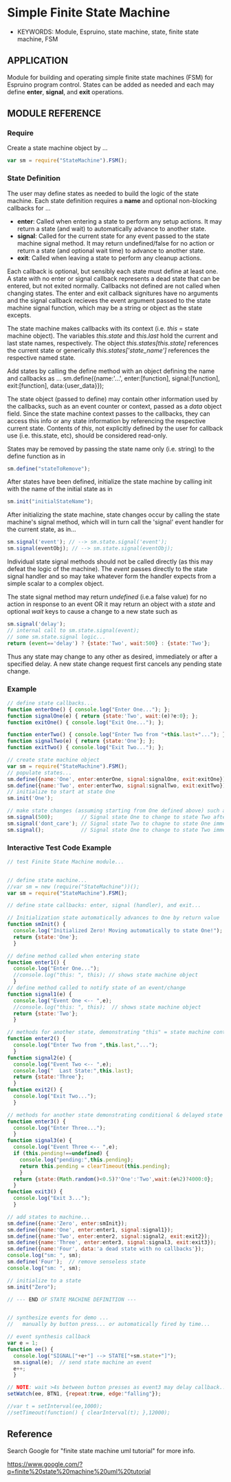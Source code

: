 <!--- Copyright (C) 2016 Enchanted Engineering. See the file LICENSE for use. -->

# Simple Finite State Machine

* KEYWORDS: Module, Espruino, state machine, state, finite state machine, FSM

## APPLICATION
Module for building and operating simple finite state machines (FSM) 
for Espruino program control. States can be added as needed and each may 
define **enter**, **signal**, and **exit** operations.

## MODULE REFERENCE
### Require
Create a state machine object by ...
```javascript
var sm = require("StateMachine").FSM();
```
### State Definition
The user may define states as needed to build the logic of the state machine. 
Each state definition requires a **name** and optional non-blocking callbacks 
for ...
  * **enter**: Called when entering a state to perform any setup actions. It 
    may return a state (and wait) to automatically advance to another state.
  * **signal**: Called for the current state for any event passed to the state
    machine signal method. It may return undefined/false for no action or 
    return a state (and optional wait time) to advance to another state. 
  * **exit**: Called when leaving a state to perform any cleanup actions.

Each callback is optional, but sensibly each state must define at least one.
A state with no enter or signal callback represents a dead state that can be 
entered, but not exited normally. Callbacks not defined are not called when 
changing states. The enter and exit callback signitures have no arguments 
and the signal callback recieves the event argument passed to the state 
machine signal function, which may be a string or object as the state excepts. 

The state machine makes callbacks with its context (i.e. *this* = state 
machine object). The variables *this.state* and *this.last* hold the current 
and last state names, respectively. The object *this.states[this.state]* 
references the current state or generically *this.states['state_name']* 
references the respective named state. 

Add states by calling the define method with an object defining the name and 
callbacks as ...
sm.define({name:'...', enter:[function], signal:[function], exit:[function], 
  data:{user_data}});

The state object (passed to define) may contain other information used by the 
callbacks, such as an event counter or context, passed as a *data* object 
field. Since the state machine context passes to the callbacks, they can 
access this info or any state information by referencing the respective 
current state. Contents of *this*, not explicitly defined by the user for 
callback use (i.e. this.state, etc), should be considered read-only. 

States may be removed by passing the state name only (i.e. string) to the 
define function as in 

```javascript
sm.define("stateToRemove");
```

After states have been defined, initialize the state machine by calling init
with the name of the initial state as in

```javascript
sm.init("initialStateName");
```

After initializing the state machine, state changes occur by calling the 
state machine's signal method, which will in turn call the 'signal' event 
handler for the current state, as in...

```javascript
sm.signal('event'); // --> sm.state.signal('event');
sm.signal(eventObj); // --> sm.state.signal(eventObj);
```

Individual state signal methods should not be called directly (as this 
may defeat the logic of the machine). The *event* passes directly to the 
state signal handler and so may take whatever form the handler expects 
from a simple scalar to a complex object.

The state signal method may return *undefined* (i.e.a false value) for no 
action in response to an event OR it may return an object with a *state* 
and optional *wait* keys to cause a change to a new state such as

```javascript
sm.signal('delay');
// internal call to sm.state.signal(event);
// some sm.state.signal logic...
return (event=='delay') ? {state:'Two', wait:500} : {state:'Two'};
```

Thus any state may change to any other as desired, immediately or after a 
specified delay. A new state change request first cancels any pending 
state change.

### Example

```javascript
// define state callbacks...
function enterOne() { console.log("Enter One..."); };
function signalOne(e) { return {state:'Two', wait:(e)?e:0}; };
function exitOne() { console.log("Exit One..."); };

function enterTwo() { console.log("Enter Two from "+this.last+"..."); };
function signalTwo(e) { return {state:'One'}; };
function exitTwo() { console.log("Exit Two..."); };

// create state machine object
var sm = require("StateMachine").FSM();
// populate states...
sm.define({name:'One', enter:enterOne, signal:signalOne, exit:exitOne});
sm.define({name:'Two', enter:enterTwo, signal:signalTwo, exit:exitTwo});
// initialize to start at state One
sm.init('One'); 

// make state changes (assuming starting from One defined above) such as...
sm.signal(500);         // Signal state One to change to state Two after 500ms
sm.signal('dont_care'); // Signal state Two to chagne to state One immediately    
sm.signal();            // Signal state One to change to state Two immediately
```

### Interactive Test Code Example

```javascript
// test Finite State Machine module...


// define state machine...
//var sm = new (require("StateMachine"))();
var sm = require("StateMachine").FSM();

// define state callbacks: enter, signal (handler), and exit...

// Initialization state automatically advances to One by return value
function smInit() {
  console.log("Initialized Zero! Moving automatically to state One!");
  return {state:'One'};
  }

// define method called when entering state
function enter1() { 
  console.log("Enter One...");
  //console.log("this: ", this); // shows state machine object
  }
// define method called to notify state of an event/change
function signal1(e) {
  console.log("Event One <-- ",e);
  //console.log("this: ", this);  // shows state machine object
  return {state:'Two'}; 
  }

// methods for another state, demonstrating "this" = state machine context
function enter2() {
  console.log("Enter Two from ",this.last,"...");
  }
function signal2(e) {
  console.log("Event Two <-- ",e);
  console.log("  Last State:",this.last);
  return {state:'Three'}; 
  }
function exit2() { 
  console.log("Exit Two...");
  }

// methods for another state demonstrating conditional & delayed state change
function enter3() { 
  console.log("Enter Three...");
  }
function signal3(e) {
  console.log("Event Three <-- ",e);
  if (this.pending!==undefined) {
    console.log("pending:",this.pending);
    return this.pending = clearTimeout(this.pending);
    }
  return {state:(Math.random()<0.5)?'One':'Two',wait:(e%2)?4000:0}; 
  }
function exit3() { 
  console.log("Exit 3...");
  }

// add states to machine...
sm.define({name:'Zero', enter:smInit});
sm.define({name:'One', enter:enter1, signal:signal1});
sm.define({name:'Two', enter:enter2, signal:signal2, exit:exit2});
sm.define({name:'Three', enter:enter3, signal:signal3, exit:exit3});
sm.define({name:'Four', data:'a dead state with no callbacks'});
console.log("sm: ", sm);
sm.define('Four');  // remove senseless state
console.log("sm: ", sm);

// initialize to a state
sm.init("Zero");

// --- END OF STATE MACHINE DEFINITION ---


// synthesize events for demo ...
//   manually by button press... or automatically fired by time...

// event synthesis callback
var e = 1;
function ee() {
  console.log("SIGNAL["+e+"] --> STATE["+sm.state+"]");
  sm.signal(e);  // send state machine an event
  e++;
  }

// NOTE: wait >4s between button presses as event3 may delay callback...
setWatch(ee, BTN1, {repeat:true, edge:"falling"});

//var t = setInterval(ee,1000);
//setTimeout(function() { clearInterval(t); },12000);
```

## Reference

Search Google for "finite state machine uml tutorial" for more info.

https://www.google.com/?q=finite%20state%20machine%20uml%20tutorial
